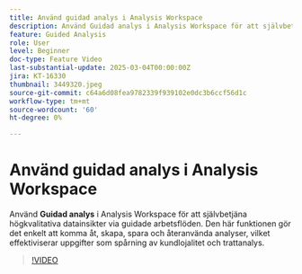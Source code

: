 ```yaml
---
title: Använd guidad analys i Analysis Workspace
description: Använd Guidad analys i Analysis Workspace för att självbetjäna högkvalitativa datainsikter via guidade arbetsflöden.
feature: Guided Analysis
role: User
level: Beginner
doc-type: Feature Video
last-substantial-update: 2025-03-04T00:00:00Z
jira: KT-16330
thumbnail: 3449320.jpeg
source-git-commit: c64a6d08fea9782339f939102e0dc3b6ccf56d1c
workflow-type: tm+mt
source-wordcount: '60'
ht-degree: 0%

---
```


# Använd guidad analys i Analysis Workspace

Använd **Guidad analys** i Analysis Workspace för att självbetjäna högkvalitativa datainsikter via guidade arbetsflöden. Den här funktionen gör det enkelt att komma åt, skapa, spara och återanvända analyser, vilket effektiviserar uppgifter som spårning av kundlojalitet och trattanalys.

>[!VIDEO](https://video.tv.adobe.com/v/3449320/?learn=on)
